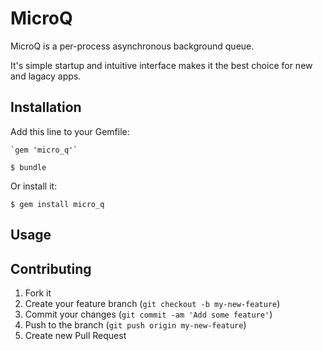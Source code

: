 # MicroQ

MicroQ is a per-process asynchronous background queue.

It's simple startup and intuitive interface makes it the best choice for new and lagacy apps.

## Installation

Add this line to your Gemfile:

    `gem 'micro_q'`

    $ bundle

Or install it:

    $ gem install micro_q

## Usage

## Contributing

1. Fork it
2. Create your feature branch (`git checkout -b my-new-feature`)
3. Commit your changes (`git commit -am 'Add some feature'`)
4. Push to the branch (`git push origin my-new-feature`)
5. Create new Pull Request
